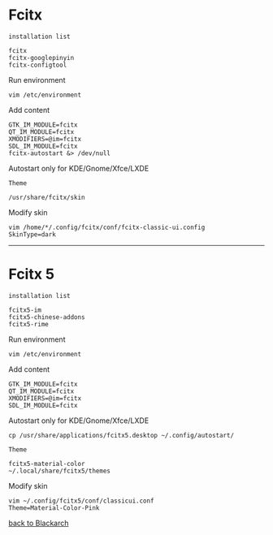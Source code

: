 # Fcitx
`installation list`

    fcitx
    fcitx-googlepinyin
    fcitx-configtool
Run environment

    vim /etc/environment
Add content

    GTK_IM_MODULE=fcitx
    QT_IM_MODULE=fcitx
    XMODIFIERS=@im=fcitx
    SDL_IM_MODULE=fcitx
    fcitx-autostart &> /dev/null
Autostart only for KDE/Gnome/Xfce/LXDE

`Theme`

    /usr/share/fcitx/skin
Modify skin

    vim /home/*/.config/fcitx/conf/fcitx-classic-ui.config
    SkinType=dark

------------------------------------------------------------
# Fcitx 5
`installation list`

    fcitx5-im
    fcitx5-chinese-addons
    fcitx5-rime
Run environment

    vim /etc/environment
Add content

    GTK_IM_MODULE=fcitx
    QT_IM_MODULE=fcitx
    XMODIFIERS=@im=fcitx
    SDL_IM_MODULE=fcitx
Autostart only for KDE/Gnome/Xfce/LXDE

    cp /usr/share/applications/fcitx5.desktop ~/.config/autostart/
`Theme`

    fcitx5-material-color
    ~/.local/share/fcitx5/themes
Modify skin

    vim ~/.config/fcitx5/conf/classicui.conf
    Theme=Material-Color-Pink

[back to Blackarch](https://github.com/pro1tocol/Linux-Novice-Function/tree/main/Blackarch)
